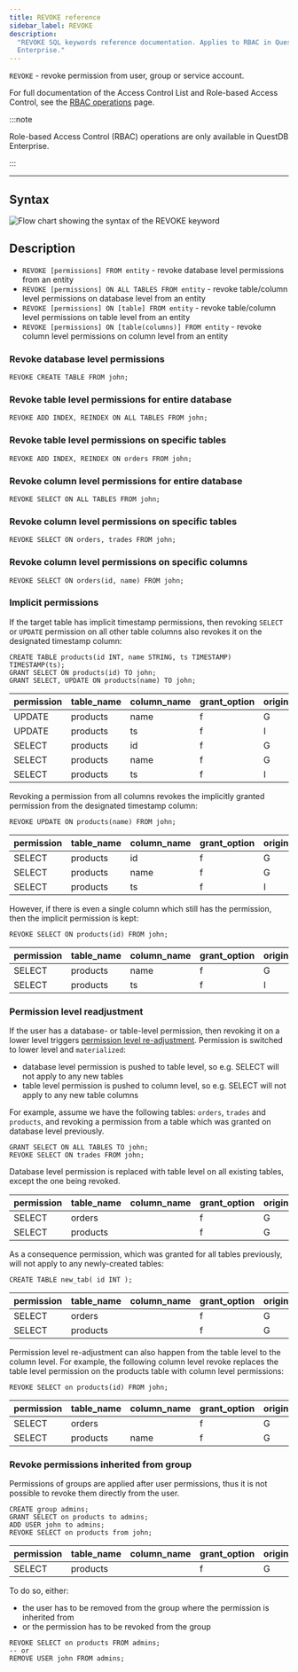 ```yaml
---
title: REVOKE reference
sidebar_label: REVOKE
description:
  "REVOKE SQL keywords reference documentation. Applies to RBAC in QuestDB
  Enterprise."
---
```


`REVOKE` - revoke permission from user, group or service account.

For full documentation of the Access Control List and Role-based Access Control,
see the [RBAC operations](/docs/operations/rbac) page.

:::note

Role-based Access Control (RBAC) operations are only available in QuestDB
Enterprise.

:::

---

## Syntax

![Flow chart showing the syntax of the REVOKE keyword](/images/docs/diagrams/revoke.svg)

## Description

- `REVOKE [permissions] FROM entity` - revoke database level permissions from an
  entity
- `REVOKE [permissions] ON ALL TABLES FROM entity` - revoke table/column level
  permissions on database level from an entity
- `REVOKE [permissions] ON [table] FROM entity` - revoke table/column level
  permissions on table level from an entity
- `REVOKE [permissions] ON [table(columns)] FROM entity` - revoke column level
  permissions on column level from an entity

### Revoke database level permissions

```questdb-sql
REVOKE CREATE TABLE FROM john;
```

### Revoke table level permissions for entire database

```questdb-sql
REVOKE ADD INDEX, REINDEX ON ALL TABLES FROM john;
```

### Revoke table level permissions on specific tables

```questdb-sql
REVOKE ADD INDEX, REINDEX ON orders FROM john;
```

### Revoke column level permissions for entire database

```questdb-sql
REVOKE SELECT ON ALL TABLES FROM john;
```

### Revoke column level permissions on specific tables

```questdb-sql
REVOKE SELECT ON orders, trades FROM john;
```

### Revoke column level permissions on specific columns

```questdb-sql
REVOKE SELECT ON orders(id, name) FROM john;
```

### Implicit permissions

If the target table has implicit timestamp permissions, then revoking `SELECT`
or `UPDATE` permission on all other table columns also revokes it on the
designated timestamp column:

```questdb-sql
CREATE TABLE products(id INT, name STRING, ts TIMESTAMP) TIMESTAMP(ts);
GRANT SELECT ON products(id) TO john;
GRANT SELECT, UPDATE ON products(name) TO john;
```

| permission | table_name | column_name | grant_option | origin |
| ---------- | ---------- | ----------- | ------------ | ------ |
| UPDATE     | products   | name        | f            | G      |
| UPDATE     | products   | ts          | f            | I      |
| SELECT     | products   | id          | f            | G      |
| SELECT     | products   | name        | f            | G      |
| SELECT     | products   | ts          | f            | I      |

Revoking a permission from all columns revokes the implicitly granted permission
from the designated timestamp column:

```questdb-sql
REVOKE UPDATE ON products(name) FROM john;
```

| permission | table_name | column_name | grant_option | origin |
| ---------- | ---------- | ----------- | ------------ | ------ |
| SELECT     | products   | id          | f            | G      |
| SELECT     | products   | name        | f            | G      |
| SELECT     | products   | ts          | f            | I      |

However, if there is even a single column which still has the permission, then
the implicit permission is kept:

```questdb-sql
REVOKE SELECT ON products(id) FROM john;
```

| permission | table_name | column_name | grant_option | origin |
| ---------- | ---------- | ----------- | ------------ | ------ |
| SELECT     | products   | name        | f            | G      |
| SELECT     | products   | ts          | f            | I      |

### Permission level readjustment

If the user has a database- or table-level permission, then revoking it on a
lower level triggers
[permission level re-adjustment](/docs/operations/rbac/#permission-level-re-adjustment).
Permission is switched to lower level and `materialized`:

- database level permission is pushed to table level, so e.g. SELECT will not
  apply to any new tables
- table level permission is pushed to column level, so e.g. SELECT will not
  apply to any new table columns

For example, assume we have the following tables: `orders`, `trades` and
`products`, and revoking a permission from a table which was granted on database
level previously.

```questdb-sql
GRANT SELECT ON ALL TABLES TO john;
REVOKE SELECT ON trades FROM john;
```

Database level permission is replaced with table level on all existing tables,
except the one being revoked.

| permission | table_name | column_name | grant_option | origin |
| ---------- | ---------- | ----------- | ------------ | ------ |
| SELECT     | orders     |             | f            | G      |
| SELECT     | products   |             | f            | G      |

As a consequence permission, which was granted for all tables previously, will
not apply to any newly-created tables:

```questdb-sql
CREATE TABLE new_tab( id INT );
```

| permission | table_name | column_name | grant_option | origin |
| ---------- | ---------- | ----------- | ------------ | ------ |
| SELECT     | orders     |             | f            | G      |
| SELECT     | products   |             | f            | G      |

Permission level re-adjustment can also happen from the table level to the
column level. For example, the following column level revoke replaces the table
level permission on the products table with column level permissions:

```questdb-sql
REVOKE SELECT on products(id) FROM john;
```

| permission | table_name | column_name | grant_option | origin |
| ---------- | ---------- | ----------- | ------------ | ------ |
| SELECT     | orders     |             | f            | G      |
| SELECT     | products   | name        | f            | G      |

### Revoke permissions inherited from group

Permissions of groups are applied after user permissions, thus it is not
possible to revoke them directly from the user.

```questdb-sql
CREATE group admins;
GRANT SELECT on products to admins;
ADD USER john to admins;
REVOKE SELECT on products from john;
```

| permission | table_name | column_name | grant_option | origin |
| ---------- | ---------- | ----------- | ------------ | ------ |
| SELECT     | products   |             | f            | G      |

To do so, either:

- the user has to be removed from the group where the permission is inherited
  from
- or the permission has to be revoked from the group

```questdb-sql
REVOKE SELECT on products FROM admins;
-- or
REMOVE USER john FROM admins;
```
